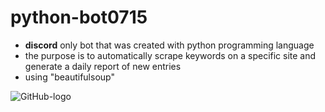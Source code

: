 # python-bot0715
- **discord** only bot that was created with python programming language
- the purpose is to automatically scrape keywords on a specific site and generate a daily report of new entries
- using "beautifulsoup"

![GitHub-logo](https://github.com/Tsai-Anthony/python-bot0715/assets/116094020/a55b6d07-4143-4b8a-aa7e-99add51d9565)

